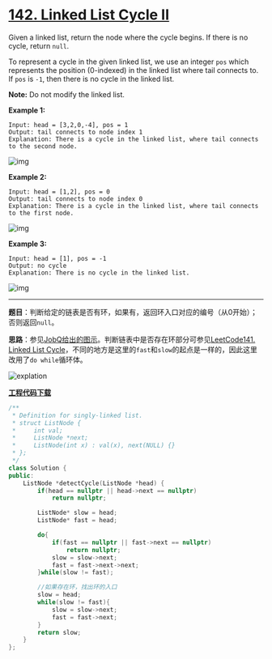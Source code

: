 # [142. Linked List Cycle II](https://leetcode.com/problems/linked-list-cycle-ii/)

Given a linked list, return the node where the cycle begins. If there is no cycle, return `null`.

To represent a cycle in the given linked list, we use an integer `pos` which represents the position (0-indexed) in the linked list where tail connects to. If `pos` is `-1`, then there is no cycle in the linked list.

**Note:** Do not modify the linked list.

**Example 1:**

```
Input: head = [3,2,0,-4], pos = 1
Output: tail connects to node index 1
Explanation: There is a cycle in the linked list, where tail connects to the second node.
```

![img](https://assets.leetcode.com/uploads/2018/12/07/circularlinkedlist.png)

**Example 2:**

```
Input: head = [1,2], pos = 0
Output: tail connects to node index 0
Explanation: There is a cycle in the linked list, where tail connects to the first node.
```

![img](https://assets.leetcode.com/uploads/2018/12/07/circularlinkedlist_test2.png)

**Example 3:**

```
Input: head = [1], pos = -1
Output: no cycle
Explanation: There is no cycle in the linked list.
```

![img](https://assets.leetcode.com/uploads/2018/12/07/circularlinkedlist_test3.png)

-----

**题目**：判断给定的链表是否有环，如果有，返回环入口对应的编号（从0开始）；否则返回`null`。

**思路**：参见[JobQ给出的图示](https://leetcode.com/problems/linked-list-cycle-ii/discuss/44793/O(n)-solution-by-using-two-pointers-without-change-anything/216046)。判断链表中是否存在环部分可参见[LeetCode141. Linked List Cycle](https://blog.csdn.net/grllery/article/details/87986072)，不同的地方是这里的`fast`和`slow`的起点是一样的，因此这里改用了`do while`循环体。

![explation](https://ws4.sinaimg.cn/large/006tNbRwly1fys0mm3y1lj31bd0u01kx.jpg)

[**工程代码下载**](https://github.com/shenkh/leetcode)

```cpp
/**
 * Definition for singly-linked list.
 * struct ListNode {
 *     int val;
 *     ListNode *next;
 *     ListNode(int x) : val(x), next(NULL) {}
 * };
 */
class Solution {
public:
    ListNode *detectCycle(ListNode *head) {
        if(head == nullptr || head->next == nullptr)
            return nullptr;

        ListNode* slow = head;
        ListNode* fast = head;

        do{
            if(fast == nullptr || fast->next == nullptr)
                return nullptr;
            slow = slow->next;
            fast = fast->next->next;
        }while(slow != fast);

        //如果存在环，找出环的入口
        slow = head;
        while(slow != fast){
            slow = slow->next;
            fast = fast->next;
        }
        return slow;
    }
};
```
